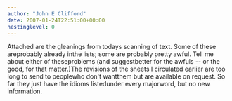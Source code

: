 ```yaml
---
author: "John E Clifford"
date: 2007-01-24T22:51:00+00:00
nestinglevel: 0
---
```

Attached are the gleanings from todays scanning of text. Some of these areprobably already inthe lists; some are probably pretty awful. Tell me about either of theseproblems (and suggestbetter for the awfuls --
 or the good, for that matter.)The revisions of the sheets I circulated earlier are too long to send to peoplewho don't wantthem but are available on request. So far they just have the idioms listedunder every majorword, but no new information.